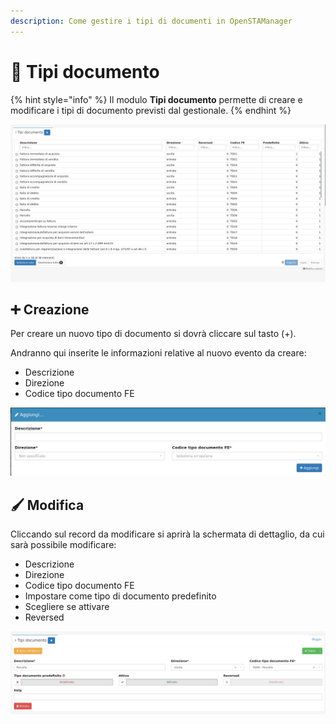```yaml
---
description: Come gestire i tipi di documenti in OpenSTAManager
---
```


# 📜 Tipi documento

{% hint style="info" %}
Il modulo **Tipi documento** permette di creare e modificare  i tipi di documento previsti dal gestionale.
{% endhint %}



![](<../../../../.gitbook/assets/image (311).png>)

## ➕ Creazione

Per creare un nuovo tipo di documento si dovrà cliccare sul tasto (+).

Andranno qui inserite le informazioni relative al nuovo evento da creare:

* Descrizione
* Direzione
* Codice tipo documento FE

![](<../../../../.gitbook/assets/image (251).png>)

## 🖌️ Modifica

Cliccando sul record da modificare si aprirà la schermata di dettaglio, da cui sarà possibile modificare:

* Descrizione
* Direzione
* Codice tipo documento FE
* Impostare come tipo di documento predefinito
* Scegliere se attivare
* Reversed

![](<../../../../.gitbook/assets/image (287).png>)
